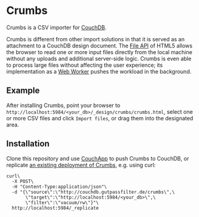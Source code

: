 Crumbs
======

Crumbs is a CSV importer for [CouchDB](http://www.couchdb.org).

Crumbs is different from other import solutions in that it is served as an attachment to a CouchDB design document. The [File API](http://www.w3.org/TR/FileAPI/) of HTML5 allows the browser to read one or more input files directly from the local machine without any uploads and additional server-side logic. Crumbs is even able to process large files without affecting the user experience; its implementation as a [Web Worker](http://www.w3.org/TR/workers/) pushes the workload in the background.


Example
-------

After installing Crumbs, point your browser to `http://localhost:5984/<your_db>/_design/crumbs/crumbs.html`, select one or more CSV files and click `Import files`, or drag them into the designated area.


Installation
------------

Clone this repository and use [CouchApp](http://couchapp.org) to push Crumbs to CouchDB, or replicate [an existing deployment of Crumbs](http://couchdb.gutpassfilter.de/crumbs/), e.g. using curl:

    curl\
      -X POST\
      -H "Content-Type:application/json"\
      -d "{\"source\":\"http://couchdb.gutpassfilter.de/crumbs\",\
           \"target\":\"http://localhost:5984/<your_db>\",\
           \"filter\":\"vacuum/rw\"}"\
      http://localhost:5984/_replicate
